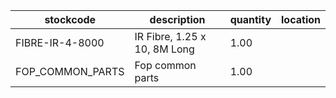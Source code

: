 |stockcode|description|quantity|location|
|---------|-----------|--------|--------|
|FIBRE-IR-4-8000|IR Fibre, 1.25 x 10, 8M Long|1.00||
|FOP_COMMON_PARTS|Fop common parts|1.00||
